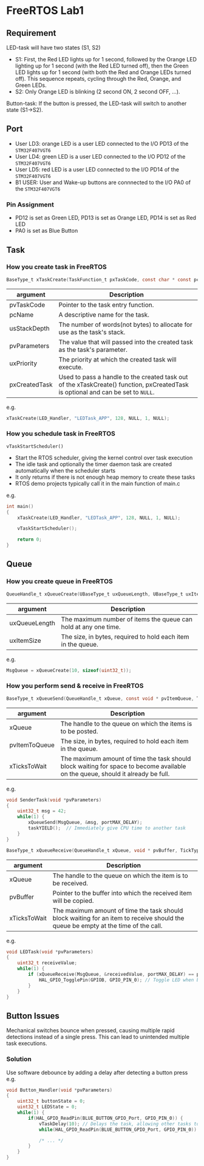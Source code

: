 # FreeRTOS Lab1

## Requirement
LED-task will have two states (S1, S2)
* S1: First, the Red LED lights up for 1 second, followed by the Orange LED 
lighting up for 1 second (with the Red LED turned off), then the Green LED 
lights up for 1 second (with both the Red and Orange LEDs turned off). This 
sequence repeats, cycling through the Red, Orange, and Green LEDs.
* S2: Only Orange LED is blinking (2 second ON, 2 second OFF, …).

Button-task: If the button is pressed, the LED-task will switch to another state 
(S1→S2).

## Port

* User LD3: orange LED is a user LED connected to the I/O PD13 of the `STM32F407VGT6`
* User LD4: green LED is a user LED connected to the I/O PD12 of the `STM32F407VGT6`
* User LD5: red LED is a user LED connected to the I/O PD14 of the `STM32F407VGT6`
* B1 USER: User and Wake-up buttons are connnected to the I/O PA0 of the `STM32F407VGT6`

### Pin Assignment
* PD12 is set as Green LED, PD13 is set as Orange LED, PD14 is set as Red LED
* PA0 is set as Blue Button

## Task

### How you create task in FreeRTOS

```C
BaseType_t xTaskCreate(TaskFunction_t pxTaskCode, const char * const pcName, const configSTACK_DEPTH_TYPE usStackDepth, void * const pvParameters, UbaseType_t uxPriority, TaskHandle_t * const pxCreatedTask);
```

| argument | Description |
|----------|-------------|
| pvTaskCode | Pointer to the task entry function. |
| pcName | A descriptive name for the task. |
| usStackDepth | The number of words(not bytes) to allocate for use as the task's stack. |
| pvParameters | The value that will passed into the created task as the task's parameter. |
| uxPriority | The priority at which the created task will execute. |
| pxCreatedTask | Used to pass a handle to the created task out of the xTaskCreate() function, pxCreatedTask is optional and can be set to `NULL`. |

e.g.
```C
xTaskCreate(LED_Handler, "LEDTask_APP", 128, NULL, 1, NULL);
```

### How you schedule task in FreeRTOS

`vTaskStartScheduler()`
* Start the RTOS scheduler, giving the kernel control over task execution
* The idle task and optionally the timer daemon task are created automatically when the scheduler starts
* It only returns if there is not enough heap memory to create these tasks
* RTOS demo projects typically call it in the main function of main.c

e.g.
```C
int main()
{
    xTaskCreate(LED_Handler, "LEDTask_APP", 128, NULL, 1, NULL);

    vTaskStartScheduler();

    return 0;
}
```

## Queue

### How you create queue in FreeRTOS

```C
QueueHandle_t xQueueCreate(UBaseType_t uxQueueLength, UBaseType_t uxItemSize);
```

| argument | Description |
|----------|-------------|
| uxQueueLength | The maximum number of items the queue can hold at any one time. |
| uxItemSize | The size, in bytes, required to hold each item in the queue. |

e.g.
```C
MsgQueue = xQueueCreate(10, sizeof(uint32_t));
```

### How you perform send & receive in FreeRTOS

```C
BaseType_t xQueueSend(QueueHandle_t xQueue, const void * pvItemQueue, TickType_t xTicksToWait);
```

| argument | Description |
|----------|-------------|
| xQueue | The handle to the queue on which the items is to be posted. |
| pvItemToQueue | The size, in bytes, required to hold each item in the queue. |
| xTicksToWait | The maximum amount of time the task should block waiting for space to become available on the queue, should it already be full. |

e.g.
```C
void SenderTask(void *pvParameters)
{
    uint32_t msg = 42;
    while(1) {
        xQueueSend(MsgQueue, &msg, portMAX_DELAY);
        taskYIELD();  // Immediately give CPU time to another task
    }
}
```

```C
BaseType_t xQueueReceive(QueueHandle_t xQueue, void * pvBuffer, TickType_t xTicksToWait);
```
| argument | Description |
|----------|-------------|
| xQueue | The handle to the queue on which the item is to be received. |
| pvBuffer | Pointer to the buffer into which the received item will be copied. |
| xTicksToWait | The maximum amount of time the task should block waiting for an item to receive should the queue be empty at the time of the call. |

e.g.
```C
void LEDTask(void *pvParameters)
{
    uint32_t receiveValue;
    while(1) {
        if (xQueueReceive(MsgQueue, &receivedValue, portMAX_DELAY) == pdPASS) {
            HAL_GPIO_TogglePin(GPIOB, GPIO_PIN_0); // Toggle LED when button press is received
        }
    }
}
```

## Button Issues

Mechanical switches bounce when pressed, causing multiple rapid detections instead of a single press. This can lead to unintended multiple task executions.

### Solution
Use software debounce by adding a delay after detecting a button press  
e.g.  
```C
void Button_Handler(void *pvParameters)
{
    uint32_t buttonState = 0;
    uint32_t LEDState = 0;
    while(1) {
        if(HAL_GPIO_ReadPin(BLUE_BUTTON_GPIO_Port, GPIO_PIN_0)) {
            vTaskDelay(10); // Delays the task, allowing other tasks to run
            while(HAL_GPIO_ReadPin(BLUE_BUTTON_GPIO_Port, GPIO_PIN_0)) {;}

            /* ... */
        }
    }
}
```
